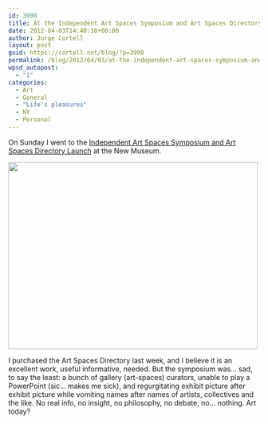 ```yaml
---
id: 3990
title: At the Independent Art Spaces Symposium and Art Spaces Directory Launch
date: 2012-04-03T14:40:10+00:00
author: Jorge Cortell
layout: post
guid: https://cortell.net/blog/?p=3990
permalink: /blog/2012/04/03/at-the-independent-art-spaces-symposium-and-art-spaces-directory-launch/
wpsd_autopost:
  - "1"
categories:
  - Art
  - General
  - "Life's pleasures"
  - NY
  - Personal
---
```

On Sunday I went to the <a title="https://www.newmuseum.org/events/636" href="https://www.newmuseum.org/events/636" target="_blank">Independent Art Spaces Symposium and Art Spaces Directory Launch</a> at the New Museum.

<img class="aligncenter" title="event picture" src="https://lh5.googleusercontent.com/-aV1oi20wY74/T3iD_xbRIZI/AAAAAAAABBo/wz_UOWu9jWs/w500-h375-k/20120331_121544.jpg" alt="" width="500" height="375" />

I purchased the Art Spaces Directory last week, and I believe it is an excellent work, useful informative, needed. But the symposium was... sad, to say the least: a bunch of gallery (art-spaces) curators, unable to play a PowerPoint (sic... makes me sick), and regurgitating exhibit picture after exhibit picture while vomiting names after names of artists, collectives and the like. No real info, no insight, no philosophy, no debate, no... nothing. Art today?